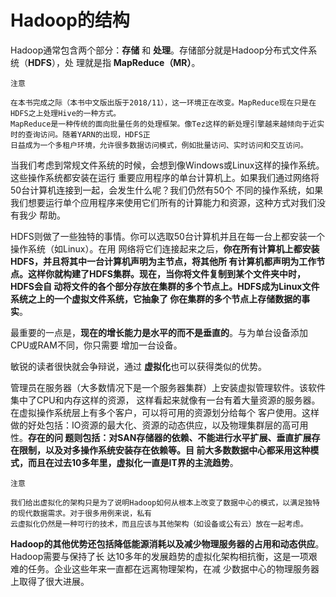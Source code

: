 Hadoop的结构
===================================================================================
Hadoop通常包含两个部分：**存储** 和 **处理**。存储部分就是Hadoop分布式文件系统（**HDFS**），处
理就是指 **MapReduce（MR）**。
```
注意

在本书完成之际（本书中文版出版于2018/11），这一环境正在改变。MapReduce现在只是在HDFS之上处理Hive的一种方式。
MapReduce是一种传统的面向批量任务的处理框架。像Tez这样的新处理引擎越来越倾向于近实时的查询访问。随着YARN的出现，HDFS正
日益成为一个多租户环境，允许很多数据访问模式，例如批量访问、实时访问和交互访问。
```
当我们考虑到常规文件系统的时候，会想到像Windows或Linux这样的操作系统。这些操作系统都安装在运行
重要应用程序的单台计算机上。如果我们通过网络将50台计算机连接到一起，会发生什么呢？我们仍然有50个
不同的操作系统，如果我们想要运行单个应用程序来使用它们所有的计算能力和资源，这种方式对我们没有我少
帮助。

HDFS则做了一些独特的事情。你可以选取50台计算机并且在每一台上都安装一个操作系统（如Linux）。在用
网络将它们连接起来之后，**你在所有计算机上都安装HDFS，并且将其中一台计算机声明为主节点，将其他所
有计算机都声明为工作节点。这样你就构建了HDFS集群。现在，当你将文件复制到某个文件夹中时，HDFS会自
动将文件的各个部分存放在集群的多个节点上。HDFS成为Linux文件系统之上的一个虚拟文件系统，它抽象了
你在集群的多个节点上存储数据的事实**。

最重要的一点是，**现在的增长能力是水平的而不是垂直的**。与为单台设备添加CPU或RAM不同，你只需要
增加一台设备。

敏锐的读者很快就会争辩说，通过 **虚拟化**也可以获得类似的优势。

管理员在服务器（大多数情况下是一个服务器集群）上安装虚拟管理软件。该软件集中了CPU和内存这样的资源，
这样看起来就像有一台有着大量资源的服务器。在虚拟操作系统层上有多个客户，可以将可用的资源划分给每个
客户使用。这样做的好处包括：IO资源的最大化、资源的动态供应，以及物理集群层的高可用性。**存在的问
题则包括：对SAN存储器的依赖、不能进行水平扩展、垂直扩展存在限制，以及对多操作系统安装存在依赖等。目
前大多数数据中心都采用这种模式，而且在过去10多年里，虚拟化一直是IT界的主流趋势**。
```
注意

我们给出虚拟化的架构只是为了说明Hadoop如何从根本上改变了数据中心的模式，以满足独特的现代数据需求。对于很多用例来说，私有
云虚拟化仍然是一种可行的技术，而且应该与其他架构（如设备或公有云）放在一起考虑。
```
**Hadoop的其他优势还包括降低能源消耗以及减少物理服务器的占用和动态供应**。Hadoop需要与保持了长
达10多年的发展趋势的虚拟化架构相抗衡，这是一项艰难的任务。企业这些年来一直都在远离物理架构，在减
少数据中心的物理服务器上取得了很大进展。